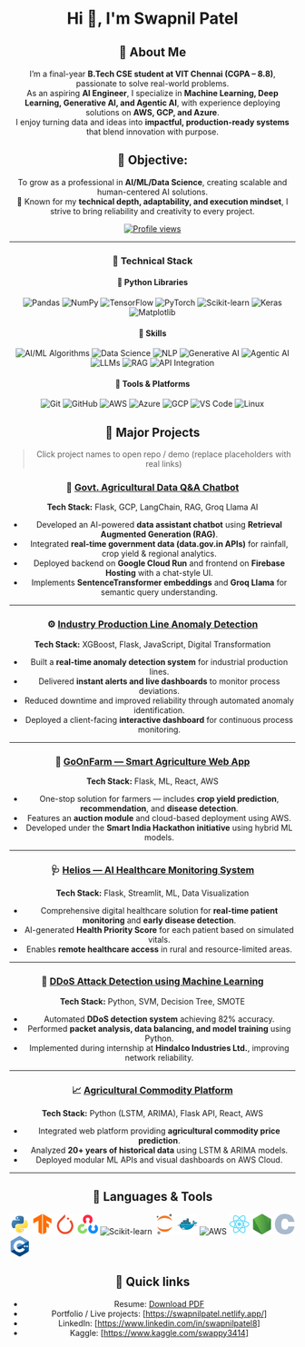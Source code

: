 
<div align="center">

# Hi 👋, I'm Swapnil Patel
## 🧠 About Me

I’m a final-year **B.Tech CSE student at VIT Chennai (CGPA – 8.8)**, passionate to solve real-world problems.  
As an aspiring **AI Engineer**, I specialize in **Machine Learning, Deep Learning, Generative AI, and Agentic AI**, with experience deploying solutions on **AWS, GCP, and Azure**.  
I enjoy turning data and ideas into **impactful, production-ready systems** that blend innovation with purpose.  

## 🎯 **Objective:** 
To grow as a professional in **AI/ML/Data Science**, creating scalable and human-centered AI solutions.  
💬 Known for my **technical depth, adaptability, and execution mindset**, I strive to bring reliability and creativity to every project.


[![Profile views](https://komarev.com/ghpvc/?username=DataDreamer88&color=blue)](https://github.com/DataDreamer88)

</div>

---

<div align="center">

<div align="center">

### 🧠 Technical Stack

#### 🐍 Python Libraries
![Pandas](https://img.shields.io/badge/Pandas-%23150458.svg?style=for-the-badge&logo=pandas&logoColor=white)
![NumPy](https://img.shields.io/badge/NumPy-%23013243.svg?style=for-the-badge&logo=numpy&logoColor=white)
![TensorFlow](https://img.shields.io/badge/TensorFlow-%23FF6F00.svg?style=for-the-badge&logo=tensorflow&logoColor=white)
![PyTorch](https://img.shields.io/badge/PyTorch-%23EE4C2C.svg?style=for-the-badge&logo=pytorch&logoColor=white)
![Scikit-learn](https://img.shields.io/badge/Scikit--learn-%23F7931E.svg?style=for-the-badge&logo=scikitlearn&logoColor=white)
![Keras](https://img.shields.io/badge/Keras-%23D00000.svg?style=for-the-badge&logo=keras&logoColor=white)
![Matplotlib](https://img.shields.io/badge/Matplotlib-%230C55A5.svg?style=for-the-badge&logo=plotly&logoColor=white)

#### 🤖 Skills
![AI/ML Algorithms](https://img.shields.io/badge/AI%2FML%20Algorithms-blue?style=for-the-badge)
![Data Science](https://img.shields.io/badge/Data%20Science-FF6F00?style=for-the-badge)
![NLP](https://img.shields.io/badge/Natural%20Language%20Processing-9C27B0?style=for-the-badge)
![Generative AI](https://img.shields.io/badge/Generative%20AI-yellow?style=for-the-badge)
![Agentic AI](https://img.shields.io/badge/Agentic%20AI-purple?style=for-the-badge)
![LLMs](https://img.shields.io/badge/Large%20Language%20Models-black?style=for-the-badge)
![RAG](https://img.shields.io/badge/RAG%20%28Retrieval%20Augmented%20Generation%29-green?style=for-the-badge)
![API Integration](https://img.shields.io/badge/API%20Integration-orange?style=for-the-badge)

#### 🧩 Tools & Platforms
![Git](https://img.shields.io/badge/Git-%23F05033.svg?style=for-the-badge&logo=git&logoColor=white)
![GitHub](https://img.shields.io/badge/GitHub-%23181717.svg?style=for-the-badge&logo=github&logoColor=white)
![AWS](https://img.shields.io/badge/AWS-%23FF9900.svg?style=for-the-badge&logo=amazonaws&logoColor=white)
![Azure](https://img.shields.io/badge/Azure-%230078D4.svg?style=for-the-badge&logo=microsoftazure&logoColor=white)
![GCP](https://img.shields.io/badge/Google%20Cloud-%234285F4.svg?style=for-the-badge&logo=googlecloud&logoColor=white)
![VS Code](https://img.shields.io/badge/VS%20Code-%23007ACC.svg?style=for-the-badge&logo=visualstudiocode&logoColor=white)
![Linux](https://img.shields.io/badge/Linux-%23FCC624.svg?style=for-the-badge&logo=linux&logoColor=black)

</div>


## 🚀 Major Projects
> Click project names to open repo / demo (replace placeholders with real links)

### 🧠 [Govt. Agricultural Data Q&A Chatbot](https://github.com/DataDreamer88/government-inter-department-chatbot-assistant)
**Tech Stack:** Flask, GCP, LangChain, RAG, Groq Llama AI  
- Developed an AI-powered **data assistant chatbot** using **Retrieval Augmented Generation (RAG)**.  
- Integrated **real-time government data (data.gov.in APIs)** for rainfall, crop yield & regional analytics.  
- Deployed backend on **Google Cloud Run** and frontend on **Firebase Hosting** with a chat-style UI.  
- Implements **SentenceTransformer embeddings** and **Groq Llama** for semantic query understanding.

---

### ⚙️ [Industry Production Line Anomaly Detection](https://honeywell-anomaly-detection-q3.vercel.app/)
**Tech Stack:** XGBoost, Flask, JavaScript, Digital Transformation  
- Built a **real-time anomaly detection system** for industrial production lines.  
- Delivered **instant alerts and live dashboards** to monitor process deviations.  
- Reduced downtime and improved reliability through automated anomaly identification.  
- Deployed a client-facing **interactive dashboard** for continuous process monitoring.

---

### 🌾 [GoOnFarm — Smart Agriculture Web App](https://smart-india-hackathon-agri-grow.vercel.app/)
**Tech Stack:** Flask, ML, React, AWS  
- One-stop solution for farmers — includes **crop yield prediction**, **recommendation**, and **disease detection**.  
- Features an **auction module** and cloud-based deployment using AWS.  
- Developed under the **Smart India Hackathon initiative** using hybrid ML models.

---

### 🩺 [Helios — AI Healthcare Monitoring System](https://predictmyhealth.netlify.app/)
**Tech Stack:** Flask, Streamlit, ML, Data Visualization  
- Comprehensive digital healthcare solution for **real-time patient monitoring** and **early disease detection**.  
- AI-generated **Health Priority Score** for each patient based on simulated vitals.  
- Enables **remote healthcare access** in rural and resource-limited areas.

---

### 🔐 [DDoS Attack Detection using Machine Learning](https://github.com/DataDreamer88/Python---Wireshark-Packet-analysis)
**Tech Stack:** Python, SVM, Decision Tree, SMOTE  
- Automated **DDoS detection system** achieving 82% accuracy.  
- Performed **packet analysis, data balancing, and model training** using Python.  
- Implemented during internship at **Hindalco Industries Ltd.**, improving network reliability.

---

### 📈 [Agricultural Commodity Platform](https://smart-india-hackathon-agri-grow.vercel.app/)
**Tech Stack:** Python (LSTM, ARIMA), Flask API, React, AWS  
- Integrated web platform providing **agricultural commodity price prediction**.  
- Analyzed **20+ years of historical data** using LSTM & ARIMA models.  
- Deployed modular ML APIs and visual dashboards on AWS Cloud.


---

## 🔧 Languages & Tools
<p align="left">
  <img alt="Python" src="https://raw.githubusercontent.com/devicons/devicon/master/icons/python/python-original.svg" width="36" />
  <img alt="TensorFlow" src="https://raw.githubusercontent.com/devicons/devicon/master/icons/tensorflow/tensorflow-original.svg" width="36" />
  <img alt="PyTorch" src="https://raw.githubusercontent.com/devicons/devicon/master/icons/pytorch/pytorch-original.svg" width="36" />
  <img alt="OpenCV" src="https://raw.githubusercontent.com/devicons/devicon/master/icons/opencv/opencv-original.svg" width="36" />
  <img alt="Scikit-learn" src="https://upload.wikimedia.org/wikipedia/commons/0/05/Scikit_learn_logo_small.svg" width="36" />
  <img alt="Jupyter" src="https://raw.githubusercontent.com/devicons/devicon/master/icons/jupyter/jupyter-original.svg" width="36" />
  <img alt="Docker" src="https://raw.githubusercontent.com/devicons/devicon/master/icons/docker/docker-original.svg" width="36" />
  <img alt="AWS" src="https://cdn.jsdelivr.net/gh/devicons/devicon/icons/amazonwebservices/amazonwebservices-original-wordmark.svg" width="48" />
  <img alt="React" src="https://raw.githubusercontent.com/devicons/devicon/master/icons/react/react-original.svg" width="36" />
  <img alt="Nodejs" src="https://raw.githubusercontent.com/devicons/devicon/master/icons/nodejs/nodejs-original.svg" width="36" />
  <img alt="C" src="https://raw.githubusercontent.com/devicons/devicon/master/icons/c/c-original.svg" width="36" />
  <img alt="C++" src="https://raw.githubusercontent.com/devicons/devicon/master/icons/cplusplus/cplusplus-original.svg" width="36" />
</p>



## 🔗 Quick links
- Resume: [Download PDF](https://drive.google.com/file/d/1tmctvwXPB7HJzbSCUkehp0FpV_g2P5Rg/view?usp=sharing)  
- Portfolio / Live projects: [https://swapnilpatel.netlify.app/]  
- LinkedIn: [https://www.linkedin.com/in/swapnilpatel8]  
- Kaggle: [https://www.kaggle.com/swappy3414]








